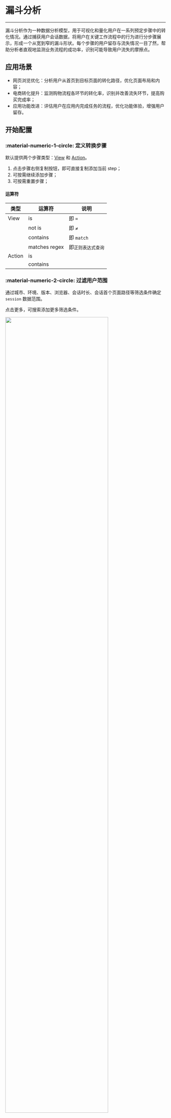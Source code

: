 # 漏斗分析
---

漏斗分析作为一种数据分析模型，用于可视化和量化用户在一系列预定步骤中的转化情况。通过捕获用户会话数据，将用户在关键工作流程中的行为进行分步骤展示，形成一个从宽到窄的漏斗形状。每个步骤的用户留存与流失情况一目了然，帮助分析者直观地监测业务流程的成功率，识别可能导致用户流失的摩擦点。

## 应用场景

- 网页浏览优化：分析用户从首页到目标页面的转化路径，优化页面布局和内容；  
- 电商转化提升：监测购物流程各环节的转化率，识别并改善流失环节，提高购买完成率；  
- 应用功能改进：评估用户在应用内完成任务的流程，优化功能体验，增强用户留存。  

## 开始配置

### :material-numeric-1-circle: 定义转换步骤

默认提供两个步骤类型：[View](./explorer/view.md) 和 [Action](./explorer/action.md)。

1. 点击步骤右侧复制按钮，即可直接复制添加当前 step；
2. 可按需继续添加步骤；
3. 可按需重置步骤；

#### 运算符

| 类型      | 运算符          |说明          |
| ----------- | --------- |--------- |
| View      |      is     | 即 `=` |
|       |   not is        | 即 `≠` |
|       |   contains        | 即 `match` |
|       |     matches regex     | 即`正则表达式查询` |
| Action      | is          |  |
|       |   contains        |  |


### :material-numeric-2-circle: 过滤用户范围

通过城市、环境、版本、浏览器、会话时长、会话首个页面路径等筛选条件确定 `session` 数据范围。

点击更多，可搜索添加更多筛选条件。

<img src="../img/user_insight_funnel.png" width="80%" >

## 漏斗图

以图表的方式可视化展示端到端的转化率。

如下图，在 RUM 应用列表中，在 11 个 `session` 中，最终有 1 个 `session` 做出了 `导出` 动作，该行为的转化率为 9.09%。

<img src="../img/user_insight_funnel_1.png" width="80%" >

针对该图表，可导出到仪表板/笔记或导出为 PNG 图片。

## 时间转换率

转换行为也可以通过时间趋势来进行呈现和判断。